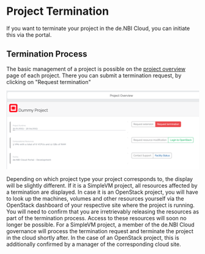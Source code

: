 # Project Termination

If you want to terminate your project in the de.NBI Cloud, you can initiate this via the portal.

## Termination Process

The basic management of a project is possible on the [project overview](project_overview.md) page of each project.
There you can submit a termination request, by clicking on "Request termination"

![termination_request](./img/termination_request.png)

Depending on which project type your project corresponds to, the display will be slightly different.
If it is a SimpleVM project, all resources affected by a termination are displayed. 
In case it is an OpenStack project, you will have to look up the machines, 
volumes and other resources yourself via the OpenStack dashboard of your respective site where the project is running.
You will need to confirm that you are irretrievably releasing the resources as part of the termination process.
Access to these resources will soon no longer be possible.
For a SimpleVM project, a member of the de.NBI Cloud governance will process the termination request and terminate the project in the cloud shortly after. 
In the case of an OpenStack project, this is additionally confirmed by a manager of the corresponding cloud site.
